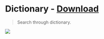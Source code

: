 # Dictionary - [Download](https://github.com/nikitavoloboev/small-workflows/blob/master/dictionary/Dictionary.alfredworkflow?raw=true)
> Search through dictionary.

![](https://i.imgur.com/yPy8420.png)